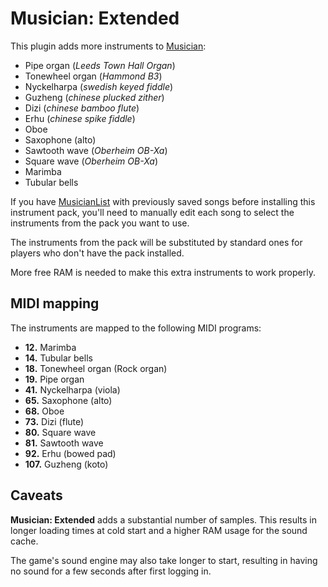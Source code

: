 Musician: Extended
==================
This plugin adds more instruments to [Musician](https://github.com/LenweSaralonde/Musician):

* Pipe organ (*Leeds Town Hall Organ*)
* Tonewheel organ (*Hammond B3*)
* Nyckelharpa (*swedish keyed fiddle*)
* Guzheng (*chinese plucked zither*)
* Dizi (*chinese bamboo flute*)
* Erhu (*chinese spike fiddle*)
* Oboe
* Saxophone (alto)
* Sawtooth wave (*Oberheim OB-Xa*)
* Square wave (*Oberheim OB-Xa*)
* Marimba
* Tubular bells

If you have [MusicianList](https://github.com/LenweSaralonde/MusicianList) with previously saved songs before installing this instrument pack, you'll need to manually edit each song to select the instruments from the pack you want to use.

The instruments from the pack will be substituted by standard ones for players who don't have the pack installed.

More free RAM is needed to make this extra instruments to work properly.

MIDI mapping
------------
The instruments are mapped to the following MIDI programs:

* **12.** Marimba
* **14.** Tubular bells
* **18.** Tonewheel organ (Rock organ)
* **19.** Pipe organ
* **41.** Nyckelharpa (viola)
* **65.** Saxophone (alto)
* **68.** Oboe
* **73.** Dizi (flute)
* **80.** Square wave
* **81.** Sawtooth wave
* **92.** Erhu (bowed pad)
* **107.** Guzheng (koto)

Caveats
-------
**Musician: Extended** adds a substantial number of samples. This results in longer loading times at cold start and a higher RAM usage for the sound cache.

The game's sound engine may also take longer to start, resulting in having no sound for a few seconds after first logging in.